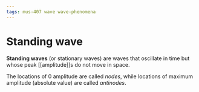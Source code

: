 ```yaml
---
tags: mus-407 wave wave-phenomena
---
```


# Standing wave

**Standing waves** (or stationary waves) are waves that oscillate in time but whose peak [[amplitude]]s do not move in space.

The locations of 0 amplitude are called _nodes_, while locations of maximum amplitude (absolute value) are called _antinodes_.

